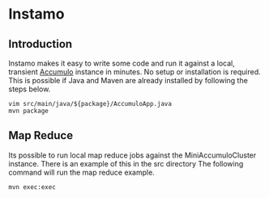 Instamo
=======

Introduction
-----------

Instamo makes it easy to write some code and run it against a local, transient
[Accumulo](http://accumulo.apache.org) instance in minutes.  No setup or
installation is required.  This is possible if Java and Maven are already
installed by following the steps below.

```
vim src/main/java/${package}/AccumuloApp.java
mvn package
```

Map Reduce
----------

Its possible to run local map reduce jobs against the MiniAccumuloCluster
instance.   There is an example of this in the src directory  The following
command will run the map reduce example.

```
mvn exec:exec
```

